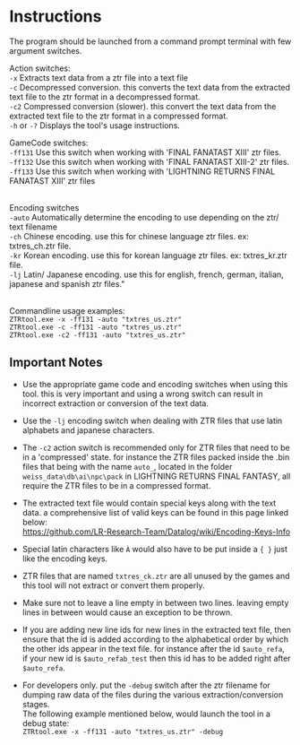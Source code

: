 # Instructions
The program should be launched from a command prompt terminal with few argument switches.

Action switches:
<br>``-x`` Extracts text data from a ztr file into a text file
<br>``-c`` Decompressed conversion. this converts the text data from the extracted text file to the ztr format in a decompressed format.
<br>``-c2`` Compressed conversion (slower). this convert the text data from the extracted text file to the ztr format in a compressed format.
<br>``-h`` or ``-?`` Displays the tool's usage instructions.

GameCode switches:
<br>``-ff131`` Use this switch when working with 'FINAL FANATAST XIII' ztr files.
<br>``-ff132`` Use this switch when working with 'FINAL FANATAST XIII-2' ztr files. 
<br>``-ff133`` Use this switch when working with 'LIGHTNING RETURNS FINAL FANATAST XIII' ztr files 

<br>Encoding switches
<br>``-auto`` Automatically determine the encoding to use depending on the ztr/ text filename 
<br>``-ch`` Chinese encoding. use this for chinese language ztr files. ex: txtres_ch.ztr file.
<br>``-kr`` Korean encoding. use this for korean language ztr files. ex: txtres_kr.ztr file.
<br>``-lj`` Latin/ Japanese encoding. use this for english, french, german, italian, japanese and spanish ztr files."

<br>Commandline usage examples:
<br>``ZTRtool.exe -x -ff131 -auto "txtres_us.ztr" ``
<br>``ZTRtool.exe -c -ff131 -auto "txtres_us.ztr" ``
<br>``ZTRtool.exe -c2 -ff131 -auto "txtres_us.ztr" ``

## Important Notes
- Use the appropriate game code and encoding switches when using this tool. this is very important and using a wrong switch can result in incorrect extraction or conversion of the text data.
- Use the ``-lj`` encoding switch when dealing with ZTR files that use latin alphabets and japanese characters.
- The ``-c2`` action switch is recommended only for ZTR files that need to be in a 'compressed' state. for instance the ZTR files packed inside the .bin files that being with the name `auto_`, located in the folder ``weiss_data\db\ai\npc\pack`` in LIGHTNING RETURNS FINAL FANTASY, all require the ZTR files to be in a compressed format.
- The extracted text file would contain special keys along with the text data. a comprehensive list of valid keys can be found in this page linked below:
<br>https://github.com/LR-Research-Team/Datalog/wiki/Encoding-Keys-Info

- Special latin characters like ``À`` would also have to be put inside a `{ }` just like the encoding keys.
- ZTR files that are named ``txtres_ck.ztr`` are all unused by the games and this tool will not extract or convert them properly.
- Make sure not to leave a line empty in between two lines. leaving empty lines in between would cause an exception to be thrown.
- If you are adding new line ids for new lines in the extracted text file, then ensure that the id is added according to the alphabetical order by which the other ids appear in the text file. for instance after the id ``$auto_refa``, if your new id is ``$auto_refab_test`` then this id has to be added right after ``$auto_refa``.
- For developers only. put the `-debug` switch after the ztr filename for dumping raw data of the files during the various extraction/conversion stages.
<br>The following example mentioned below, would launch the tool in a debug state:
<br>``ZTRtool.exe -x -ff131 -auto "txtres_us.ztr" -debug``
